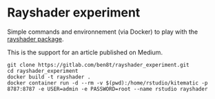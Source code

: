 # Rayshader experiment

Simple commands and environnement (via Docker) to play with the [rayshader package](https://github.com/tylermorganwall/rayshader).

This is the support for an article published on Medium.

```
git clone https://gitlab.com/ben8t/rayshader_experiment.git
cd rayshader_experiment
docker build -t rayshader .
docker container run -d --rm -v $(pwd):/home/rstudio/kitematic -p 8787:8787 -e USER=admin -e PASSWORD=root --name rstudio rayshader
```